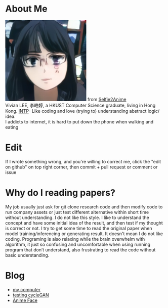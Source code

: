 # About Me
![](img/selfie2anime/2.jpg) from [Selfie2Anime](anime_face.html#selfie2anime)  
Vivian LEE, 李皓婷, a HKUST Computer Science graduate, living in Hong Kong. [INTP](https://zh.wikipedia.org/wiki/INTP)- Like coding and love (trying to) understanding abstract logic/ idea.  
I addicts to internet, it is hard to put down the phone when walking and eating

# Edit
If I wrote something wrong, and you're willing to correct me, click the "edit on github" on top right corner, then commit + pull request or comment or issue

# Why do I reading papers?
My job usually just ask for git clone research code and then modify code to run company assets or just test different alternative within short time without understanding. I do not like this style. I like to understand the concept and have some initial idea of the result, and then test if my thought is correct or not. I try to get some time to read the original paper when model training/inferencing or generating result. 
It doesn't mean I do not like coding. Programing is also relaxing while the brain overwhelm with algorithm, it just so confusing and uncomfortable when using running program that don’t understand, also frustrating to read the code without basic understanding.

# Blog
* [my computer](computer.md)
* [testing cycleGAN](cycleGAN.md)
* [Anime Face](anime_face.md)
